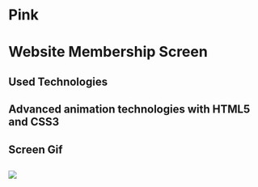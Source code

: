 <h1> Pink <h1>

Website Membership Screen

<h2> Used Technologies <h2>

Advanced animation technologies with HTML5 and CSS3

<h2> Screen Gif <h2>

![](screen.gif)